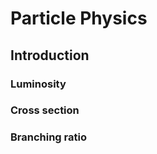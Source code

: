 # Particle Physics

## Introduction 

### Luminosity

### Cross section

### Branching ratio

### 

